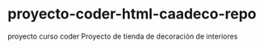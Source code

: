 # proyecto-coder-html-caadeco-repo
proyecto curso coder
Proyecto de tienda de decoración de interiores
